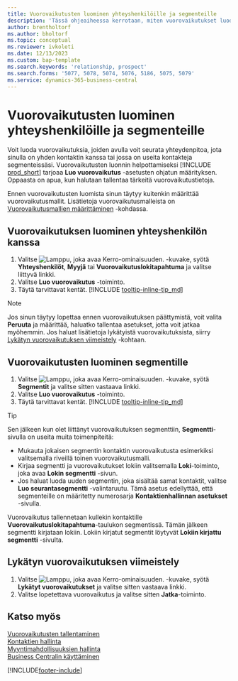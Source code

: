 ```yaml
---
title: Vuorovaikutusten luominen yhteyshenkilöille ja segmenteille
description: 'Tässä ohjeaiheessa kerrotaan, miten vuorovaikutukset luodaan Business Central -sovelluksessa asiakkaiden ja segmenttien kanssa käydylle viestinnälle.'
author: brentholtorf
ms.author: bholtorf
ms.topic: conceptual
ms.reviewer: ivkoleti
ms.date: 12/13/2023
ms.custom: bap-template
ms.search.keywords: 'relationship, prospect'
ms.search.forms: '5077, 5078, 5074, 5076, 5186, 5075, 5079'
ms.service: dynamics-365-business-central
---
```

# <a name="create-interactions-on-contacts-and-segments"></a>Vuorovaikutusten luominen yhteyshenkilöille ja segmenteille

Voit luoda vuorovaikutuksia, joiden avulla voit seurata yhteydenpitoa, jota sinulla on yhden kontaktin kanssa tai jossa on useita kontakteja segmenteissäsi. Vuorovaikutusten luonnin helpottamiseksi [!INCLUDE [prod_short](includes/prod_short.md)] tarjoaa **Luo vuorovaikutus** -asetusten ohjatun määrityksen. Oppaasta on apua, kun halutaan tallentaa tärkeitä vuorovaikutustietoja.

Ennen vuorovaikutusten luomista sinun täytyy kuitenkin määrittää vuorovaikutusmallit. Lisätietoja vuorovaikutusmalleista on [Vuorovaikutusmallien määrittäminen](marketing-interactions.md) -kohdassa.

## <a name="to-create-an-interaction-with-a-contact"></a>Vuorovaikutuksen luominen yhteyshenkilön kanssa

1. Valitse ![Lamppu, joka avaa Kerro-ominaisuuden.](media/ui-search/search_small.png "Kerro, mitä haluat tehdä") -kuvake, syötä **Yhteyshenkilöt**, **Myyjä** tai **Vuorovaikutuslokitapahtuma** ja valitse liittyvä linkki.
2. Valitse **Luo vuorovaikutus** -toiminto.
3. Täytä tarvittavat kentät. [!INCLUDE [tooltip-inline-tip_md](includes/tooltip-inline-tip_md.md)]

> [!NOTE]  
> Jos sinun täytyy lopettaa ennen vuorovaikutuksen päättymistä, voit valita **Peruuta** ja määrittää, haluatko tallentaa asetukset, jotta voit jatkaa myöhemmin. Jos haluat lisätietoja lykätyistä vuorovaikutuksista, siirry [Lykätyn vuorovaikutuksen viimeistely](#to-finish-setting-up-a-postponed-interaction) -kohtaan.

## <a name="to-create-an-interaction-on-a-segment"></a>Vuorovaikutusten luominen segmentille

1. Valitse ![Lamppu, joka avaa Kerro-ominaisuuden.](media/ui-search/search_small.png "Kerro, mitä haluat tehdä") -kuvake, syötä **Segmentit** ja valitse sitten vastaava linkki.
2. Valitse **Luo vuorovaikutus** -toiminto.
3. Täytä tarvittavat kentät. [!INCLUDE [tooltip-inline-tip_md](includes/tooltip-inline-tip_md.md)]

> [!TIP]
> Sen jälkeen kun olet liittänyt vuorovaikutuksen segmenttiin, **Segmentti**-sivulla on useita muita toimenpiteitä:
>
> * Mukauta jokaisen segmentin kontaktin vuorovaikutusta esimerkiksi valitsemalla riveillä toinen vuorovaikutusmalli.  
>* Kirjaa segmentti ja vuorovaikutukset lokiin valitsemalla **Loki**-toiminto, joka avaa **Lokin segmentti** -sivun.
> * Jos haluat luoda uuden segmentin, joka sisältää samat kontaktit, valitse **Luo seurantasegmentti** -valintaruutu. Tämä asetus edellyttää, että segmenteille on määritetty numerosarja **Kontaktienhallinnan asetukset** -sivulla.

Vuorovaikutus tallennetaan kullekin kontaktille **Vuorovaikutuslokitapahtuma**-taulukon segmentissä. Tämän jälkeen segmentti kirjataan lokiin. Lokiin kirjatut segmentit löytyvät **Lokiin kirjattu segmentti** -sivulta.

## <a name="to-finish-setting-up-a-postponed-interaction"></a>Lykätyn vuorovaikutuksen viimeistely

1. Valitse ![Lamppu, joka avaa Kerro-ominaisuuden.](media/ui-search/search_small.png "Kerro, mitä haluat tehdä") -kuvake, syötä **Lykätyt vuorovaikutukset** ja valitse sitten vastaava linkki.
2. Valitse lopetettava vuorovaikutus ja valitse sitten **Jatka**-toiminto.

## <a name="see-also"></a>Katso myös

[Vuorovaikutusten tallentaminen](marketing-interactions.md)  
[Kontaktien hallinta](marketing-contacts.md)  
[Myyntimahdollisuuksien hallinta](marketing-manage-sales-opportunities.md)  
[Business Centralin käyttäminen](ui-work-product.md)

[!INCLUDE[footer-include](includes/footer-banner.md)]

